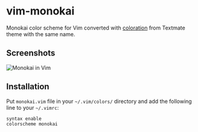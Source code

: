 # vim-monokai

Monokai color scheme for Vim converted with [coloration](https://github.com/sickill/coloration) from Textmate theme with the same name.

## Screenshots

![Monokai in Vim](https://i.imgur.com/NPX2MXM.png)


## Installation

Put `monokai.vim` file in your `~/.vim/colors/` directory and add the following line to your `~/.vimrc`:

    syntax enable
    colorscheme monokai

